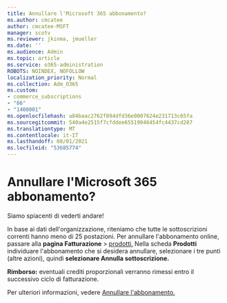 ```yaml
---
title: Annullare l'Microsoft 365 abbonamento?
ms.author: cmcatee
author: cmcatee-MSFT
manager: scotv
ms.reviewer: jkinma, jmueller
ms.date: ''
ms.audience: Admin
ms.topic: article
ms.service: o365-administration
ROBOTS: NOINDEX, NOFOLLOW
localization_priority: Normal
ms.collection: Adm_O365
ms.custom:
- commerce_subscriptions
- "86"
- "1400001"
ms.openlocfilehash: a84baac2762f894dfd36e0007624e231713c65fa
ms.sourcegitcommit: 540a4e2515f7cfddee65519046454fc4437cd287
ms.translationtype: MT
ms.contentlocale: it-IT
ms.lasthandoff: 08/01/2021
ms.locfileid: "53685774"
---
```

# <a name="canceling-your-microsoft-365-subscription"></a>Annullare l'Microsoft 365 abbonamento?

Siamo spiacenti di vederti andare!
  
In base ai dati dell'organizzazione, riteniamo che tutte le sottoscrizioni correnti hanno meno di 25 postazioni. Per annullare l'abbonamento online, passare alla **pagina Fatturazione** \> [prodotti.](https://go.microsoft.com/fwlink/p/?linkid=842054) Nella scheda **Prodotti** individuare l'abbonamento che si desidera annullare, selezionare i tre punti (altre azioni), quindi **selezionare Annulla sottoscrizione.**
  
**Rimborso:** eventuali crediti proporzionali verranno rimessi entro il successivo ciclo di fatturazione.

Per ulteriori informazioni, vedere [Annullare l'abbonamento.](/microsoft-365/commerce/subscriptions/cancel-your-subscription)